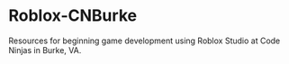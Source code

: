 # Roblox-CNBurke
Resources for beginning game development using Roblox Studio at Code Ninjas in Burke, VA.
